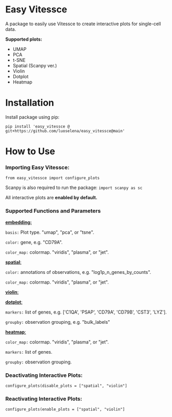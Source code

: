 # Easy Vitessce

A package to easily use Vitessce to create interactive plots for single-cell data.

**Supported plots:**

- UMAP
- PCA
- t-SNE
- Spatial (Scanpy ver.)
- Violin
- Dotplot
- Heatmap


# Installation

Install package using pip: 

`pip install 'easy_vitessce @ git+https://github.com/luoselena/easy_vitessce@main'`

# How to Use

### Importing Easy Vitessce: 

`from easy_vitessce import configure_plots`

Scanpy is also required to run the package: `import scanpy as sc`

All interactive plots are **enabled by default.**

### Supported Functions and Parameters

<ins> **embedding:** </ins>

`basis:` Plot type. "umap", "pca", or "tsne".

`color:` gene, e.g. "CD79A". 

`color_map:` colormap. "viridis", "plasma", or "jet".

<ins> **spatial**: </ins>

`color:` annotations of observations, e.g. "log1p_n_genes_by_counts". 

`color_map:` colormap. "viridis", "plasma", or "jet".

<ins> **violin**: </ins>


<ins> **dotplot**: </ins>

`markers:` list of genes, e.g.  ['C1QA', 'PSAP', 'CD79A', 'CD79B', 'CST3', 'LYZ']. 

`groupby:` observation grouping, e.g. "bulk_labels"

<ins> **heatmap**: </ins>

`color_map:` colormap. "viridis", "plasma", or "jet".

`markers:` list of genes.

`groupby:` observation grouping.

### Deactivating Interactive Plots:

`configure_plots(disable_plots = ["spatial", "violin"]`

### Reactivating Interactive Plots:
`configure_plots(enable_plots = ["spatial", "violin"]`

